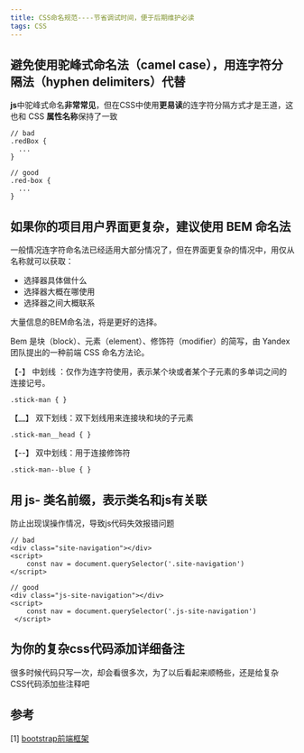 ```yaml
---
title: CSS命名规范----节省调试时间，便于后期维护必读
tags: CSS
---
```

## 避免使用驼峰式命名法（camel case），用连字符分隔法（hyphen delimiters）代替
**js**中驼峰式命名**非常常见**，但在CSS中使用**更易读**的连字符分隔方式才是王道，这也和 CSS **属性名称**保持了一致
```
// bad
.redBox {
  ...
}

// good
.red-box {
  ...
}
```
<!--more-->
## 如果你的项目用户界面更复杂，建议使用 BEM 命名法
一般情况连字符命名法已经适用大部分情况了，但在界面更复杂的情况中，用仅从名称就可以获取：
- 选择器具体做什么
- 选择器大概在哪使用
- 选择器之间大概联系

大量信息的BEM命名法，将是更好的选择。

Bem 是块（block）、元素（element）、修饰符（modifier）的简写，由 Yandex 团队提出的一种前端 CSS 命名方法论。


【-】 中划线 ：仅作为连字符使用，表示某个块或者某个子元素的多单词之间的连接记号。
```
.stick-man { }
```

【__】 双下划线：双下划线用来连接块和块的子元素
```
.stick-man__head { }
```

【--】  双中划线：用于连接修饰符
```
.stick-man--blue { }
```
## 用 js- 类名前缀，表示类名和js有关联
防止出现误操作情况，导致js代码失效报错问题
```
// bad
<div class="site-navigation"></div>
<script>
    const nav = document.querySelector('.site-navigation')
</script>

// good
<div class="js-site-navigation"></div>
<script>
    const nav = document.querySelector('.js-site-navigation')
 </script>
```

## 为你的复杂css代码添加详细备注
很多时候代码只写一次，却会看很多次，为了以后看起来顺畅些，还是给复杂CSS代码添加些注释吧

## 参考
[1] [bootstrap前端框架](https://github.com/twbs/bootstrap/blob/v4-dev/scss/_carousel.scss)